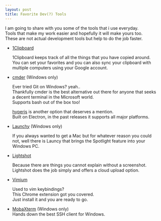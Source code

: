 ```yaml
---
layout: post
title: Favorite Dev(?) Tools
---
```


I am going to share with you some of the tools that i use everyday.                 
Tools that make my work easier and hopefully it will make yours too.           
These are not actual development tools but help to do the job faster.          

 - [1Clipboard](http://1clipboard.io)
   
   1Clipboard keeps track of all the things that you have copied around.               
   You can set your favorites and you can also sync your clipboard with
   multiple computers using your Google account.
 - [cmder](https://github.com/cmderdev/cmder) (Windows only)            
   
   
   Ever tried Git on Windows? yeah..             
   Thankfully cmder is the best alternative out there for anyone that seeks a decent terminal in the Microsoft
   world.           
   Supports bash out of the box too!
   
   [hyperjs](https://hyper.is/) is another option that deserves a
   mention.               
   Built on Electron, in the past releases it
   supports all major platforms.

 - [Launchy](https://www.launchy.net/) (Windows only)      
   
   If you always wanted to get a Mac but for whatever reason you could
   not, well there is Launcy that brings the Spotlight feature into your
   Windows PC.

 
 - [Lightshot](https://app.prntscr.com/en/index.html)
   
   Because there are things you cannot explain without a screenshot.    
   Lightshot does the job simply and offers a cloud upload option.
 - [Vimium](https://chrome.google.com/webstore/detail/vimium/dbepggeogbaibhgnhhndojpepiihcmeb)
   
   Used to vim keybindings?              
   This Chrome extension got you
   covered.               
   Just install it and you are ready to go.
   
 - [MobaXterm](http://mobaxterm.mobatek.net/) (Windows only)                 
 Hands down the best SSH client for Windows.